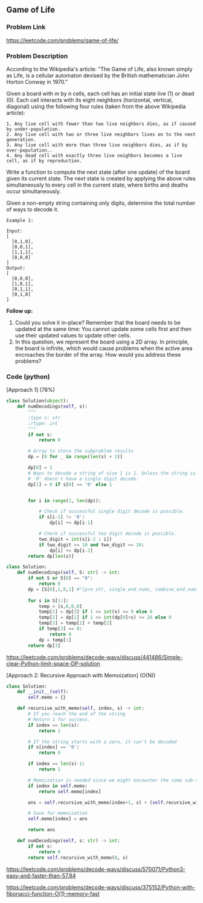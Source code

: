 ## Game of Life

### Problem Link

https://leetcode.com/problems/game-of-life/

### Problem Description 

According to the Wikipedia's article: "The Game of Life, also known simply as Life, is a cellular automaton devised by the British mathematician John Horton Conway in 1970."

Given a board with m by n cells, each cell has an initial state live (1) or dead (0). Each cell interacts with its eight neighbors (horizontal, vertical, diagonal) using the following four rules (taken from the above Wikipedia article):

    1. Any live cell with fewer than two live neighbors dies, as if caused by under-population.
    2. Any live cell with two or three live neighbors lives on to the next generation.
    3. Any live cell with more than three live neighbors dies, as if by over-population..
    4. Any dead cell with exactly three live neighbors becomes a live cell, as if by reproduction.

Write a function to compute the next state (after one update) of the board given its current state. The next state is created by applying the above rules simultaneously to every cell in the current state, where births and deaths occur simultaneously.

Given a non-empty string containing only digits, determine the total number of ways to decode it.

```
Example 1:

Input: 
[
  [0,1,0],
  [0,0,1],
  [1,1,1],
  [0,0,0]
]
Output: 
[
  [0,0,0],
  [1,0,1],
  [0,1,1],
  [0,1,0]
]

```

**Follow up:**

1. Could you solve it in-place? Remember that the board needs to be updated at the same time: You cannot update some cells first and then use their updated values to update other cells.
2. In this question, we represent the board using a 2D array. In principle, the board is infinite, which would cause problems when the active area encroaches the border of the array. How would you address these problems?

### Code (python)

[Approach 1] (78%) 

```python
class Solution(object):
    def numDecodings(self, s):
        """
        :type s: str
        :rtype: int
        """
        if not s:
            return 0

        # Array to store the subproblem results
        dp = [0 for _ in range(len(s) + 1)]

        dp[0] = 1
        # Ways to decode a string of size 1 is 1. Unless the string is '0'.
        # '0' doesn't have a single digit decode.
        dp[1] = 0 if s[0] == '0' else 1


        for i in range(2, len(dp)):

            # Check if successful single digit decode is possible.
            if s[i-1] != '0':
                dp[i] += dp[i-1]

            # Check if successful two digit decode is possible.
            two_digit = int(s[i-2 : i])
            if two_digit >= 10 and two_digit <= 26:
                dp[i] += dp[i-2]
        return dp[len(s)]
```

```python
class Solution:
	def numDecodings(self, S: str) -> int:
		if not S or S[0] == "0":
			return 0
		dp = [S[0],1,0,1] #"[pre_str, single_end_nums, combine_end_nums, total_nums ]"
    
		for s in S[1:]:
			temp = [s,0,0,0]
			temp[1] = dp[3] if 1 <= int(s) <= 9 else 0
			temp[2] = dp[1] if 1 <= int(dp[0]+s) <= 26 else 0
			temp[3] = temp[1] + temp[2]
			if temp[3] == 0:
				return 0
			dp = temp[:]
		return dp[3]
```

https://leetcode.com/problems/decode-ways/discuss/441486/Simple-clear-Python-limit-space-DP-solution

[Approach 2: Recursive Approach with Memoization]   (O(N))

```python
class Solution:
    def __init__(self):
        self.memo = {}

    def recursive_with_memo(self, index, s) -> int:
        # If you reach the end of the string
        # Return 1 for success.
        if index == len(s):
            return 1

        # If the string starts with a zero, it can't be decoded
        if s[index] == '0':
            return 0

        if index == len(s)-1:
            return 1

        # Memoization is needed since we might encounter the same sub-string.
        if index in self.memo:
            return self.memo[index]

        ans = self.recursive_with_memo(index+1, s) + (self.recursive_with_memo(index+2, s) if (int(s[index : index+2]) <= 26) else 0)

        # Save for memoization
        self.memo[index] = ans

        return ans

    def numDecodings(self, s: str) -> int:
        if not s:
            return 0
        return self.recursive_with_memo(0, s)
```


https://leetcode.com/problems/decode-ways/discuss/570071/Python3-easy-and-faster-than-57.84

https://leetcode.com/problems/decode-ways/discuss/375152/Python-with-fibonacci-function-O(1)-memory-fast